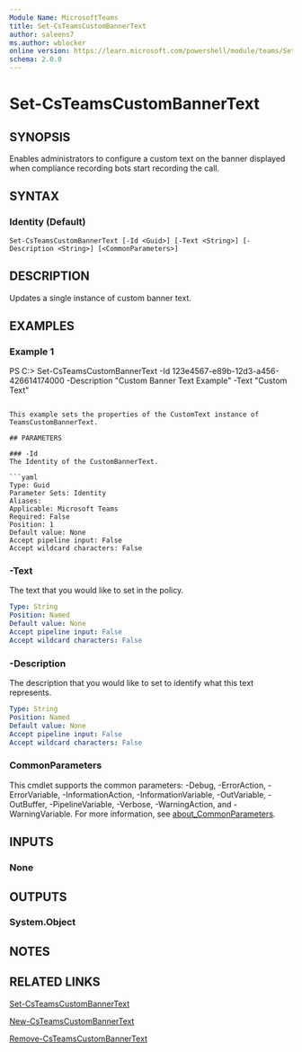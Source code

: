 ```yaml
---
Module Name: MicrosoftTeams
title: Set-CsTeamsCustomBannerText
author: saleens7
ms.author: wblocker
online version: https://learn.microsoft.com/powershell/module/teams/Set-CsTeamsCustomBannerText
schema: 2.0.0
---
```


# Set-CsTeamsCustomBannerText

## SYNOPSIS

Enables administrators to configure a custom text on the banner displayed when compliance recording bots start recording the call. 

## SYNTAX

### Identity (Default)
```
Set-CsTeamsCustomBannerText [-Id <Guid>] [-Text <String>] [-Description <String>] [<CommonParameters>]
```

## DESCRIPTION

Updates a single instance of custom banner text.

## EXAMPLES

### Example 1
PS C:\> Set-CsTeamsCustomBannerText -Id 123e4567-e89b-12d3-a456-426614174000 -Description "Custom Banner Text Example" -Text "Custom Text"
```

This example sets the properties of the CustomText instance of TeamsCustomBannerText.

## PARAMETERS

### -Id
The Identity of the CustomBannerText.

```yaml
Type: Guid
Parameter Sets: Identity
Aliases:
Applicable: Microsoft Teams
Required: False
Position: 1
Default value: None
Accept pipeline input: False
Accept wildcard characters: False
```

### -Text
The text that you would like to set in the policy.

```yaml
Type: String
Position: Named
Default value: None
Accept pipeline input: False
Accept wildcard characters: False
```

### -Description
The description that you would like to set to identify what this text represents.

```yaml
Type: String
Position: Named
Default value: None
Accept pipeline input: False
Accept wildcard characters: False
```

### CommonParameters
This cmdlet supports the common parameters: -Debug, -ErrorAction, -ErrorVariable, -InformationAction, -InformationVariable, -OutVariable, -OutBuffer, -PipelineVariable, -Verbose, -WarningAction, and -WarningVariable. For more information, see [about_CommonParameters](https://go.microsoft.com/fwlink/?LinkID=113216).


## INPUTS

### None

## OUTPUTS

### System.Object
## NOTES

## RELATED LINKS

[Set-CsTeamsCustomBannerText](Set-CsTeamsCustomBannerText.md)

[New-CsTeamsCustomBannerText](New-CsTeamsCustomBannerText.md)

[Remove-CsTeamsCustomBannerText](Remove-CsTeamsCustomBannerText.md)
